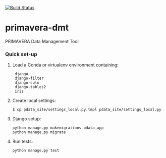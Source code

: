 [![Build Status](https://travis-ci.org/PRIMAVERA-H2020/primavera-dmt.svg?branch=master)](https://travis-ci.org/PRIMAVERA-H2020/primavera-dmt)

# primavera-dmt
PRIMAVERA Data Management Tool

### Quick set-up

1. Load a Conda or virtualenv environment containing:   
   ```  
    django  
    django-filter  
    django-solo  
    django-tables2  
    iris  
    ```  
2. Create local settings:    
   ```  
   $ cp pdata_site/settings_local.py.tmpl pdata_site/settings_local.py  
    ```  
3. Django setup:  
    ```
   python manage.py makemigrations pdata_app
   python manage.py migrate
    ```
4. Run tests:
   ```
   python manage.py test
    ```
